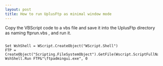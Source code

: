 ```yaml
---
layout: post
title: How to run UplusFtp as minimal window mode
---
```


Copy the VBScript code to a vbs file and save it into the UplusFtp directory as naming ftprun.vbs , and run it.

<pre><code>
Set WshShell = WScript.CreateObject("WScript.Shell")
FTP = CreateObject("Scripting.FileSystemObject").GetFile(Wscript.ScriptFullName).ParentFolder.Path
WshShell.Run FTP&"\ftpadmingui.exe", 0
</code></pre>
